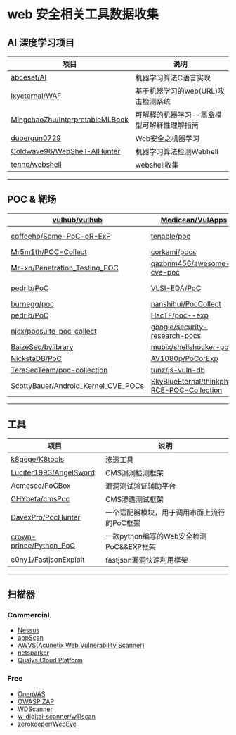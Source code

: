 # web 安全相关工具数据收集

## AI 深度学习项目

| 项目                                                                              | 说明                    |
| ------------------------------------------------------------------------------- | --------------------- |
| [abceset/AI](https://github.com/abceset/AI)                                     | 机器学习算法C语言实现           |
| [lxyeternal/WAF](https://github.com/lxyeternal/WAF)                             | 基于机器学习的web(URL)攻击检测系统 |
| [MingchaoZhu/InterpretableMLBook](https://github.com/MingchaoZhu/InterpretableMLBook) | 可解释的机器学习--黑盒模型可解释性理解指南 |
| [duoergun0729 ](https://github.com/duoergun0729)                                | Web安全之机器学习            |
| [Coldwave96/WebShell-AIHunter](https://github.com/Coldwave96/WebShell-AIHunter) | 机器学习算法检测Webhell       |
| [tennc/webshell](https://github.com/tennc/webshell)                             | webshell收集            |

---

## POC & 靶场

| [vulhub/vulhub](https://github.com/vulhub/vulhub)                                                        | [Medicean/VulApps](https://github.com/Medicean/VulApps)                                                     | -                                                                   |
| -------------------------------------------------------------------------------------------------------- | ----------------------------------------------------------------------------------------------------------- | ------------------------------------------------------------------- |
| [coffeehb/Some-PoC-oR-ExP](https://github.com/coffeehb/Some-PoC-oR-ExP)                                  | [tenable/poc](https://github.com/tenable/poc)                                                               | [ym2011/POC-EXP](https://github.com/ym2011/POC-EXP)                 |
| [Mr5m1th/POC-Collect](https://github.com/Mr5m1th/POC-Collect)                                            | [corkami/pocs](https://github.com/corkami/pocs)                                                             | [thezdi/PoC](https://github.com/thezdi/PoC)                         |
| [Mr-xn/Penetration_Testing_POC](https://github.com/Mr-xn/Penetration_Testing_POC)                        | [qazbnm456/awesome-cve-poc](https://github.com/qazbnm456/awesome-cve-poc)                                   | [mcw0/PoC](https://github.com/mcw0/PoC)                             |
| [pedrib/PoC](https://github.com/pedrib/PoC)                                                              | [VLSI-EDA/PoC](https://github.com/VLSI-EDA/PoC)                                                             | [ele7enxxh/poc-exp](https://github.com/ele7enxxh/poc-exp)           |
| [burnegg/poc](https://github.com/burnegg/poc)                                                            | [nanshihui/PocCollect](https://github.com/nanshihui/PocCollect)                                             | [gottburgm/Exploits](https://github.com/gottburgm/Exploits)         |
| [pedrib/PoC](https://github.com/pedrib/PoC)                                                              | [HacTF/poc--exp](https://github.com/HacTF/poc--exp)                                                         | [V-E-O/PoC](https://github.com/V-E-O/PoC)                           |
| [njcx/pocsuite_poc_collect](https://github.com/njcx/pocsuite_poc_collect)                                | [google/security-research-pocs](https://github.com/google/security-research-pocs)                           | [nomi-sec/PoC-in-GitHub](https://github.com/nomi-sec/PoC-in-GitHub) |
| [BaizeSec/bylibrary](https://github.com/BaizeSec/bylibrary/tree/main/docs/%E6%BC%8F%E6%B4%9E%E5%BA%93)   | [mubix/shellshocker-pocs](https://github.com/mubix/shellshocker-pocs)                                       | [jas502n](https://github.com/jas502n?tab=repositories)              |
| [NickstaDB/PoC](https://github.com/NickstaDB/PoC)                                                        | [AV1080p/PoCorExp](https://github.com/AV1080p/PoCorExp)                                                     | [lgandx/PoC](https://github.com/lgandx/PoC)                         |
| [TeraSecTeam/poc-collection](https://github.com/TeraSecTeam/poc-collection/blob/main/poc-collection.csv) | [tunz/js-vuln-db](https://github.com/tunz/js-vuln-db)                                                       | [pochubs/pochubs](https://github.com/pochubs/pochubs)               |
| [ScottyBauer/Android_Kernel_CVE_POCs](https://github.com/ScottyBauer/Android_Kernel_CVE_POCs)            | [SkyBlueEternal/thinkphp-RCE-POC-Collection](https://github.com/SkyBlueEternal/thinkphp-RCE-POC-Collection) |                                                                     |

----

## 工具

| 项目                                                                    | 说明                           |
| --------------------------------------------------------------------- | ---------------------------- |
| [k8gege/K8tools](https://github.com/k8gege/K8tools)                   | 渗透工具                         |
| [Lucifer1993/AngelSword](https://github.com/Lucifer1993/AngelSword)   | CMS漏洞检测框架                    |
| [Acmesec/PoCBox](https://github.com/Acmesec/PoCBox)                   | 漏洞测试验证辅助平台                   |
| [CHYbeta/cmsPoc](https://github.com/CHYbeta/cmsPoc)                   | CMS渗透测试框架                    |
| [DavexPro/PocHunter](https://github.com/DavexPro/PocHunter)           | 一个适配器模块，用于调用市面上流行的PoC框架      |
| [crown-prince/Python_PoC](https://github.com/crown-prince/Python_PoC) | 一款python编写的Web安全检测PoC&&EXP框架 |
| [c0ny1/FastjsonExploit](https://github.com/c0ny1/FastjsonExploit)     | fastjson漏洞快速利用框架             |

---

## 扫描器

### Commercial

- [Nessus](https://www.tenable.com/products/nessus)
- [appScan](https://www.hcltechsw.com/products/appscan)
- [AWVS(Acunetix Web Vulnerability Scanner)](https://www.acunetix.com/web-vulnerability-scanner)
- [netsparker](https://www.netsparker.com/)
- [Qualys Cloud Platform](https://www.qualys.com/cloud-platform/)

### Free

- [OpenVAS](https://www.openvas.org/)
- [OWASP ZAP](https://owasp.org/www-project-zap/)
- [WDScanner](https://github.com/TideSec/WDScanner)
- [w-digital-scanner/w11scan](https://github.com/w-digital-scanner/w11scan)
- [zerokeeper/WebEye](https://github.com/zerokeeper/WebEye)
